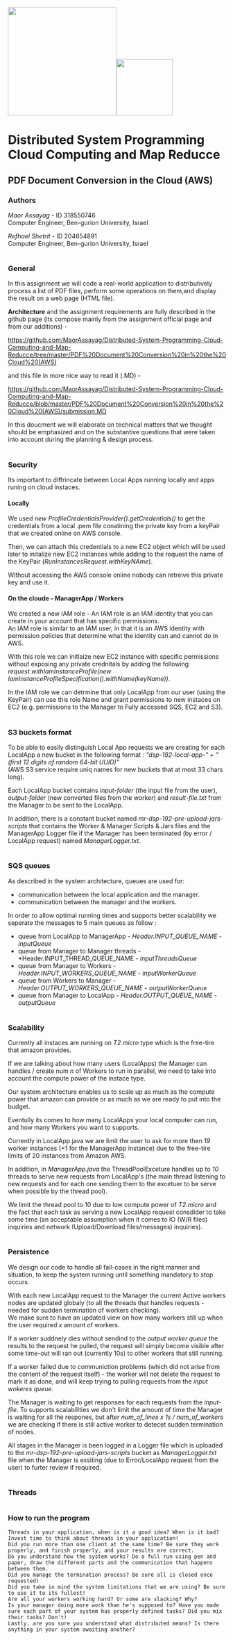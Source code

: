 <img src="http://codigodelsur.com/wp-content/uploads/2016/02/AmazonWebservices_Logo.svg_.png" width="250"><img src="https://acrobat.adobe.com/content/dam/doc-cloud/images/acrobat/how-to/create-pdf/adc-fd-create-marquee-1440x200-en.jpg" width="130">  

# Distributed System Programming Cloud Computing and Map Reducce  
## PDF Document Conversion in the Cloud (AWS)  


### Authors
*Maor Assayag* - ID 318550746  
Computer Engineer, Ben-gurion University, Israel

*Refhael Shetrit* - ID 204654891  
Computer Engineer, Ben-gurion University, Israel

#
### General
In this assignment we will code a real-world application to distributively process a list of PDF files, perform some operations on them,and display the result on a web page (HTML file).  

**Architecture** and the assignment requirements are fully described in the github page
(its compose mainly from the assignment official page and from our additions) -  

https://github.com/MaorAssayag/Distributed-System-Programming-Cloud-Computing-and-Map-Reducce/tree/master/PDF%20Document%20Conversion%20in%20the%20Cloud%20(AWS)  

and this file in more nice way to read it (.MD) -  

https://github.com/MaorAssayag/Distributed-System-Programming-Cloud-Computing-and-Map-Reducce/blob/master/PDF%20Document%20Conversion%20in%20the%20Cloud%20(AWS)/submission.MD

In this doucment we will elaborate on technical matters that we thought should be emphasized and on the substantive questions that were taken into account during the planning & design process.  

#
### Security
Its important to diffrincate between Local Apps running locally and apps runing on cloud instaces.  

#### Locally
We used *new ProfileCredentialsProvider().getCredentials()* to get the credentials from a local .pem file conatining the private key
from a keyPair that we created online on AWS console.  

Then, we can attach this credentials to a new EC2 object which will be used later to initalize new EC2 instances while adding to the request the name of the KeyPair (*RunInstancesRequest.withKeyNAme*).  

Without accessing the AWS console online nobody can retreive this private key and use it.  

#### On the cloude - ManagerApp / Workers
We created a new IAM role - An IAM role is an IAM identity that you can create in your account that has specific permissions.  
An IAM role is similar to an IAM user, in that it is an AWS identity with permission policies that determine what the identity can and cannot do in AWS.  

With this role we can initlaize new EC2 instance with specific permissions without exposing any private crednitals by adding the following *request.withIamInstanceProfile(new IamInstanceProfileSpecification().withName(keyName))*.  

In the IAM role we can detrmine that only LocalApp from our user (using the KeyPair) can use this role Name and grant permissions to new instaces on EC2 (e.g. permissions to the Manager to Fully accessed SQS, EC2 and S3).

#
### S3 buckets format
To be able to easily distinguish Local App requests we are creating for each LocalApp a new bucket in the following format :
*"dsp-192-local-app-" + "(first 12 digits of random 64-bit UUID)"*  
(AWS S3 service require uniq names for new buckets that at most 33 chars long).  

Each LocalApp bucket contains *input-folder* (the input file from the user), *output-folder* (new converted files from the worker) and *result-file.txt* from the Manager to be sent to the LocalApp.

In addition, there is a constant bucket named *mr-dsp-192-pre-upload-jars-scripts* that contains the Worker & Manager Scripts & Jars files and the ManagerApp Logger file if the Manager has been terminated (by error / LocalApp request) named *ManagerLogger.txt*.

#
### SQS queues
As described in the system architecture, queues are used for:

* communication between the local application and the manager.
* communication between the manager and the workers. 

In order to allow optimal running times and supports better scalability we seperate the messages to 5 main queues as follow :  

* queue from LocalApp to ManagerApp - *Header.INPUT_QUEUE_NAME* - *inputQueue*
* queue from Manager to Manager threads - *Header.INPUT_THREAD_QUEUE_NAME - *inputThreadsQueue*
* queue from Manager to Workers - *Header.INPUT_WORKERS_QUEUE_NAME* - *inputWorkerQueue*
* queue from Workers to Manager - *Header.OUTPUT_WORKERS_QUEUE_NAME* - *outputWorkerQueue*
* queue from Manager to LocalApp - *Header.OUTPUT_QUEUE_NAME* - *outputQueue*

#
### Scalability
Currently all instaces are running on *T2.micro* type which is the free-tire that amazon provides.  

If we are talking about how many users (LocalApps) the Manager can handles / create num *n* of Workers to run in parallel, we need
to take into account the compute power of the instace type.  

Our system architecture enables us to scale up as much as the compute power that amazon can provide or as much as we are ready to put into the budget.  

Eventully its comes to how many LocalApps your local computer can run, and how many Workers you want to supports.

Currently in LocalApp.java we are limit the user to ask for more then 19 worker instances (+1 for the ManagerApp instance) due to the free-tire limits of 20 instances from Amazon AWS.

In addition, in *ManagerApp.java* the ThreadPoolExceture handles up to *10* threads to serve new requests from LocalApp's (the main thread listening to new requests and for each one sending them to the excetuer to be serve when possible by the thread pool).  

We limit the thread pool to 10 due to low compute power of *T2.micro* and the fact that each task as serving a new LocalApp request consdider to take some time (an acceptable assumption when it comes to IO (W/R files) inquiries and network (Upload/Download files/messages) inquiries).

#
### Persistence
We design our code to handle all fail-cases in the right manner and situation, to keep the system running until something mandatory to stop occurs.  

With each new LocalApp request to the Manager the current Active workers nodes are updated globaly (to all the threads that handles requests - needed for sudden termination of workers checking).  
We make sure to have an updated view on how many workers still up when the user required *x* amount of workers.  

If a worker suddnely dies without sendind to the *output worker queue* the results to the request he pulled, the request will simply become visible after some time-out will ran out (currently 10s) to other workers that still running.  

If a worker failed due to communiction problems (which did not arise from the content of the request itself) - the worker will not delete the request to mark it as done, and will keep trying to pulling requests from the *input wokeres queue*.  

The Manager is waiting to get responses for each requests from the *input-file*. To supports scalabilities we don't limit the amount of time the Manager is waiting for all the respones, but after *num_of_lines x 1s / num_of_workers* we are checking if there is still active worker to detecet sudden termination of nodes.  

All stages in the Manager is been logged in a Logger file which is uploaded to the *mr-dsp-192-pre-upload-jars-scripts* bucket as *ManagerLogger.txt* file when the Manager is exsiting (due to Error/LocalApp request from the user) to furter review if required.

#
### Threads


#
### How to run the program
    
    Threads in your application, when is it a good idea? When is it bad? Invest time to think about threads in your application!
    Did you run more than one client at the same time? Be sure they work properly, and finish properly, and your results are correct.
    Do you understand how the system works? Do a full run using pen and paper, draw the different parts and the communication that happens between them.
    Did you manage the termination process? Be sure all is closed once requested!
    Did you take in mind the system limitations that we are using? Be sure to use it to its fullest!
    Are all your workers working hard? Or some are slacking? Why?
    Is your manager doing more work than he's supposed to? Have you made sure each part of your system has properly defined tasks? Did you mix their tasks? Don't!
    Lastly, are you sure you understand what distributed means? Is there anything in your system awaiting another? 
